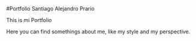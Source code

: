 #Portfolio Santiago Alejandro Prario

This is mi Portfolio


Here you can find somethings about me, like my style and my perspective.
```
